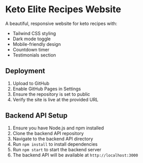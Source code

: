 # Keto Elite Recipes Website

A beautiful, responsive website for keto recipes with:
- Tailwind CSS styling
- Dark mode toggle
- Mobile-friendly design
- Countdown timer
- Testimonials section

## Deployment
1. Upload to GitHub
2. Enable GitHub Pages in Settings
3. Ensure the repository is set to public
4. Verify the site is live at the provided URL

## Backend API Setup
1. Ensure you have Node.js and npm installed
2. Clone the backend API repository
3. Navigate to the backend API directory
4. Run `npm install` to install dependencies
5. Run `npm start` to start the backend server
6. The backend API will be available at `http://localhost:3000`
